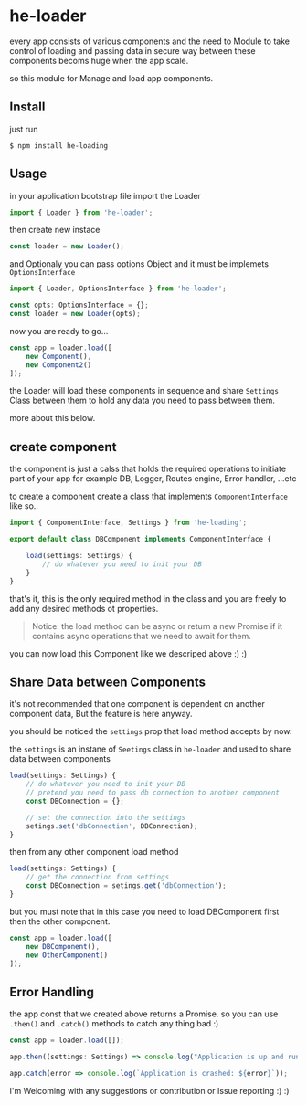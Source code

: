 # he-loader
every app consists of various components and the need to Module to take control of loading and passing data in secure way between these components becoms huge when the app scale.

so this module for Manage and load app components.

## Install

just run

```
$ npm install he-loading
```

## Usage

in your application bootstrap file import the Loader

```typescript
import { Loader } from 'he-loader';
```

then create new instace

```typescript
const loader = new Loader();
```

and Optionaly you can pass options Object and it must be implemets `OptionsInterface`

```typescript
import { Loader, OptionsInterface } from 'he-loader';

const opts: OptionsInterface = {};
const loader = new Loader(opts);
```

now you are ready to go...

```typescript
const app = loader.load([
    new Component(),
    new Component2()
]);
```

the Loader will load these components in sequence and share `Settings` Class between them to hold any data you need to pass between them.

more about this below.

## create component
the component is just a calss that holds the required operations to initiate part of your app for example DB, Logger, Routes engine, Error handler, ...etc

to create a component create a class that implements `ComponentInterface` like so..

```typescript
import { ComponentInterface, Settings } from 'he-loading';

export default class DBComponent implements ComponentInterface {

    load(settings: Settings) {
        // do whatever you need to init your DB
    }
}
```

that's it, this is the only required method in the class and you are freely to add any desired methods ot properties.

> Notice: the load method can be async or return a new Promise if it contains async operations that we need to await for them.

you can now load this Component like we descriped above :) :)

## Share Data between Components
it's not recommended that one component is dependent on another component data, But the feature is here anyway.

you should be noticed the `settings` prop that load method accepts by now.

the `settings` is an instane of `Seetings` class in `he-loader` and used to share data between components

```typescript
load(settings: Settings) {
    // do whatever you need to init your DB
    // pretend you need to pass db connection to another component
    const DBConnection = {};

    // set the connection into the settings
    setings.set('dbConnection', DBConnection);
}
```

then from any other component load method

```typescript
load(settings: Settings) {
    // get the connection from settings
    const DBConnection = setings.get('dbConnection');
}
```
but you must note that in this case you need to load DBComponent first then the other component.

```typescript
const app = loader.load([
    new DBComponent(),
    new OtherComponent()
]);
```

## Error Handling

the app const that we created above returns a Promise.
so you can use `.then()` and `.catch()` methods to catch any thing bad :)

```typescript
const app = loader.load([]);

app.then((settings: Settings) => console.log("Application is up and running."));

app.catch(error => console.log(`Application is crashed: ${error}`));
```

I'm Welcoming with any suggestions or contribution or Issue reporting :) :)